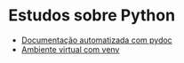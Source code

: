 # Estudos sobre Python

* [Documentação automatizada com pydoc](https://github.com/Dirack/Estudos/tree/master/Python/pydoc#documenta%C3%A7%C3%A3o-automatizada-com-pydoc)
* [Ambiente virtual com venv](https://github.com/Dirack/Estudos/tree/master/Python/virtual_env#estudo-ambiente-virtual-em-python-utilizando-o-m%C3%B3dulo-venv)
